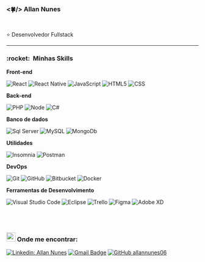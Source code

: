 ### <🍀/> Allan Nunes 

<br>

 :star: Desenvolvedor Fullstack

----
<h3> :rocket: &nbsp;Minhas Skills </h3>

**Front-end**

  ![React](https://img.shields.io/badge/-React-333333?style=flat&logo=react)
  ![React Native](https://img.shields.io/badge/-React%20Native-333333?style=flat&logo=react)
  ![JavaScript](https://img.shields.io/badge/-JavaScript-333333?style=flat&logo=javascript)
  ![HTML5](https://img.shields.io/badge/-HTML5-333333?style=flat&logo=HTML5)
  ![CSS](https://img.shields.io/badge/-CSS-333333?style=flat&logo=CSS3&logoColor=1572B6)
 
**Back-end**

  ![PHP](https://img.shields.io/badge/-PHP-333333?style=flat&logo=php&logoColor=00599C)
  ![Node](https://img.shields.io/badge/-NodeJs-333333?style=flat&logo=javascript&logoColor=81B847)
  ![C#](https://img.shields.io/badge/-Csharp-333333?style=flat&logo=C%2B%2B&&logoColor=993399)

**Banco de dados**

  ![Sql Server](https://img.shields.io/badge/-Sql%20Server-333333?style=flat&logo=microsoftsqlserver&logoColor=#1F8637)
  ![MySQL](https://img.shields.io/badge/-MySQL-333333?style=flat&logo=mysql)
  ![MongoDb](https://img.shields.io/badge/-MongoDb-333333?style=flat&logo=mongodb&logoColor=#1F8637)

**Utilidades**

  ![Insomnia](https://img.shields.io/badge/-Insomnia-333333?style=flat&logo=insomnia)
  ![Postman](https://img.shields.io/badge/-Postman-333333?style=flat&logo=postman)

**DevOps**

  ![Git](https://img.shields.io/badge/-Git-333333?style=flat&logo=git)
  ![GitHub](https://img.shields.io/badge/-GitHub-333333?style=flat&logo=github)
  ![Bitbucket](https://img.shields.io/badge/-Bitbucket-333333?style=flat&logo=bitbucket)
  ![Docker](https://img.shields.io/badge/-Docker-333333?style=flat&logo=docker)

**Ferramentas de Desenvolvimento**

  ![Visual Studio Code](https://img.shields.io/badge/-Visual%20Studio%20Code-333333?style=flat&logo=visual-studio-code&logoColor=007ACC)
  ![Eclipse](https://img.shields.io/badge/-Eclipse-333333?style=flat&logo=eclipse-ide&logoColor=2C2255)
  ![Trello](https://img.shields.io/badge/-Trello-333333?style=flat&logo=trello&logoColor=007ACC)
  ![Figma](https://img.shields.io/badge/-Figma-333333?style=flat&logo=figma&logoColor=007ACC)
  ![Adobe XD](https://img.shields.io/badge/-Adobe%20XD-333333?style=flat&logo=adobe-xd&logoColor=007ACC)

<br/>


<br/>

<h3> <img src="https://github.com/TheDudeThatCode/TheDudeThatCode/blob/master/Assets/Earth.gif" width="24px"> Onde me encontrar: </h3> 

[![Linkedin: Allan Nunes](https://img.shields.io/badge/-ALLANNUNES-blue?style=flat-square&logo=Linkedin&logoColor=white&link=https://www.linkedin.com/in/allan-vieira-nunes-73a38296/)](https://www.linkedin.com/in/allan-vieira-nunes-73a38296/)
[![Gmail Badge](https://img.shields.io/badge/-allan.vieira06@gmail.com-006bed?style=flat-square&logo=Gmail&logoColor=white&link=mailto:allan.vieira06@gmail.com)](mailto:allan.vieira06@gmail.com)
[![GitHub allannunes06]( https://img.shields.io/github/followers/VanessaSwerts?label=allannunes06&style=social)](https://github.com/allannunes06)
